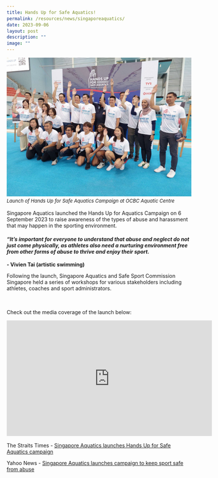 ```yaml
---
title: Hands Up for Safe Aquatics!
permalink: /resources/news/singaporeaquatics/
date: 2023-09-06
layout: post
description: ""
image: ""
---
```

![](/images/saq_picture%201.jpeg)
<i> <font size="-1"> Launch of Hands Up for Safe Aquatics Campaign at OCBC Aquatic Centre </font></i>
<br><br>
Singapore Aquatics launched the Hands Up for Aquatics Campaign on 6 September 2023 to raise awareness of the types of abuse and harassment that may happen in the sporting environment.

<h4> <i> “It’s important for everyone to understand that abuse and neglect do not just come physically, as athletes also need a nurturing environment free from other forms of abuse to thrive and enjoy their sport. </i> </h4>
<b> - Vivien Tai (artistic swimming)</b>

Following the launch, Singapore Aquatics and Safe Sport Commission Singapore held a series of workshops for various stakeholders including athletes, coaches and sport administrators. 

<br><br>
Check out the media coverage of the launch below:

<iframe allowfullscreen="" allow="accelerometer; autoplay; clipboard-write; encrypted-media; gyroscope; picture-in-picture; web-share" frameborder="0" title="YouTube video player" src="https://www.youtube.com/embed/JRcImMLJA5w?si=vwoQaE1-LxKB_Wkx" height="315" width="560"></iframe>


The Straits Times - [Singapore Aquatics launches Hands Up for Safe Aquatics campaign](https://www.straitstimes.com/sport/singapore-aquatics-launches-hands-up-for-safe-aquatics-campaign)

Yahoo News - [Singapore Aquatics launches campaign to keep sport safe from abuse](https://sg.news.yahoo.com/singapore-aquatics-campaign-keep-sport-safe-abuse-014513873.html?guccounter=1&amp;guce_referrer=aHR0cHM6Ly93d3cuZ29vZ2xlLmNvbS8&amp;guce_referrer_sig=AQAAAImqfuTOjg47AOD5J3-Lg3OAaJcCB2cMBPiZNyotU3konwMCRm8MrFsfuHeyDX5OlwxSQC2gXgMTQ6ZCVH89cFgbn_7_pU0eiUt-TXGWxXbYccXEihn8VulcgWdB2Ye0dRiJGGVeRtOhksfZcxE0712ut9XMdP1MMJubwXCNaLQl)